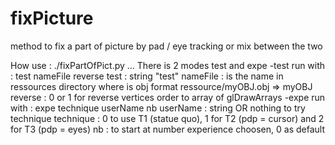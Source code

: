 # fixPicture
method to fix a part of picture by pad / eye tracking or mix between the two


How use : ./fixPartOfPict.py ...
There is 2 modes test and expe
  -test run with : test nameFile reverse
    test : string "test"
    nameFile : is the name in ressources directory where is obj format ressource/myOBJ.obj => myOBJ
    reverse : 0 or 1 for reverse vertices order to array of glDrawArrays
  -expe run with : expe  technique userName nb
    userName : string OR nothing to try technique
    technique : 0 to use T1 (statue quo), 1 for T2 (pdp = cursor) and 2 for T3 (pdp = eyes)
    nb : to start at number experience choosen, 0 as default
    
